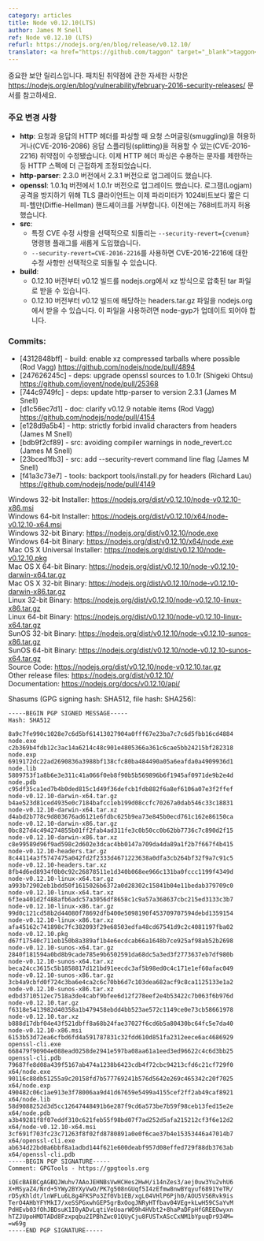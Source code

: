 ```yaml
---
category: articles
title: Node v0.12.10(LTS)
author: James M Snell
ref: Node v0.12.10 (LTS)
refurl: https://nodejs.org/en/blog/release/v0.12.10/
translator: <a href="https://github.com/taggon" target="_blank">taggon</a>
---
```


<!--
This is an important security release. For full details see https://nodejs.org/en/blog/vulnerability/february-2016-security-releases/ for details on patched vulnerabilities.
-->
중요한 보안 릴리스입니다. 패치된 취약점에 관한 자세한 사항은 https://nodejs.org/en/blog/vulnerability/february-2016-security-releases/ 문서를 참고하세요.

<!--
### Notable changes:

* http: fix defects in HTTP header parsing for requests and responses that can allow request smuggling (CVE-2016-2086) or response splitting (CVE-2016-2216). HTTP header parsing now aligns more closely with the HTTP spec including restricting the acceptable characters.
* http-parser: upgrade from 2.3.0 to 2.3.1
* openssl: upgrade from 1.0.1q to 1.0.1r. To mitigate against the Logjam attack, TLS clients now reject Diffie-Hellman handshakes with parameters shorter than 1024-bits, up from the previous limit of 768-bits.
* src:
  - introduce new `--security-revert={cvenum}` command line flag for selective reversion of specific CVE fixes
  - allow the fix for CVE-2016-2216 to be selectively reverted using `--security-revert=CVE-2016-2216`
* build:
  - xz compressed tar files will be made available from nodejs.org for v0.12 builds from v0.12.10 onward
  - A headers.tar.gz file will be made available from nodejs.org for v0.12 builds from v0.12.10 onward, a future change to node-gyp will be required to make use of these
-->

### 주요 변경 사항

* **http**: 요청과 응답의 HTTP 헤더를 파싱할 때 요청 스머글링(smuggling)을 허용하거나(CVE-2016-2086) 응답 스플리팅(splitting)을 허용할 수 있는(CVE-2016-2216) 취약점이 수정됐습니다.
이제 HTTP 헤더 파싱은 수용하는 문자를 제한하는 등 HTTP 스펙에 더 근접하게 조정되었습니다.
* **http-parser**: 2.3.0 버전에서 2.3.1 버전으로 업그레이드 했습니다.
* **openssl**: 1.0.1q 버전에서 1.0.1r 버전으로 업그레이드 했습니다.
로그잼(Logjam) 공격을 방지하기 위해 TLS 클라이언트는 이제 파라미터가 1024비트보다 짧은 디피-헬만(Diffie-Hellman) 핸드셰이크를 거부합니다.
이전에는 768비트까지 허용했습니다.
* **src**:
  - 특정 CVE 수정 사항을 선택적으로 되돌리는 `--security-revert={cvenum}` 명령행 플래그를 새롭게 도입했습니다.
  - `--security-revert=CVE-2016-2216`를 사용하면 CVE-2016-2216에 대한 수정 사항만 선택적으로 되돌릴 수 있습니다.
* **build**:
  - 0.12.10 버전부터 v0.12 빌드를 nodejs.org에서 xz 방식으로 압축된 tar 파일로 받을 수 있습니다.
  - 0.12.10 버전부터 v0.12 빌드에 해당하는 headers.tar.gz 파일을 nodejs.org에서 받을 수 있습니다. 이 파일을 사용하려면 node-gyp가 업데이트 되어야 합니다.

### Commits:

* [4312848bff] - build: enable xz compressed tarballs where possible (Rod Vagg) https://github.com/nodejs/node/pull/4894
* [247626245c] - deps: upgrade openssl sources to 1.0.1r (Shigeki Ohtsu) https://github.com/joyent/node/pull/25368
* [744c9749fc] - deps: update http-parser to version 2.3.1 (James M Snell)
* [d1c56ec7d1] - doc: clarify v0.12.9 notable items (Rod Vagg) https://github.com/nodejs/node/pull/4154
* [e128d9a5b4] - http: strictly forbid invalid characters from headers (James M Snell)
* [bdb9f2cf89] - src: avoiding compiler warnings in node_revert.cc (James M Snell)
* [23bced1fb3] - src: add --security-revert command line flag (James M Snell)
* [f41a3c73e7] - tools: backport tools/install.py for headers (Richard Lau) https://github.com/nodejs/node/pull/4149



Windows 32-bit Installer: https://nodejs.org/dist/v0.12.10/node-v0.12.10-x86.msi<br>
Windows 64-bit Installer: https://nodejs.org/dist/v0.12.10/x64/node-v0.12.10-x64.msi<br>
Windows 32-bit Binary: https://nodejs.org/dist/v0.12.10/node.exe<br>
Windows 64-bit Binary: https://nodejs.org/dist/v0.12.10/x64/node.exe<br>
Mac OS X Universal Installer: https://nodejs.org/dist/v0.12.10/node-v0.12.10.pkg<br>
Mac OS X 64-bit Binary: https://nodejs.org/dist/v0.12.10/node-v0.12.10-darwin-x64.tar.gz<br>
Mac OS X 32-bit Binary: https://nodejs.org/dist/v0.12.10/node-v0.12.10-darwin-x86.tar.gz<br>
Linux 32-bit Binary: https://nodejs.org/dist/v0.12.10/node-v0.12.10-linux-x86.tar.gz<br>
Linux 64-bit Binary: https://nodejs.org/dist/v0.12.10/node-v0.12.10-linux-x64.tar.gz<br>
SunOS 32-bit Binary: https://nodejs.org/dist/v0.12.10/node-v0.12.10-sunos-x86.tar.gz<br>
SunOS 64-bit Binary: https://nodejs.org/dist/v0.12.10/node-v0.12.10-sunos-x64.tar.gz<br>
Source Code: https://nodejs.org/dist/v0.12.10/node-v0.12.10.tar.gz<br>
Other release files: https://nodejs.org/dist/v0.12.10/<br>
Documentation: https://nodejs.org/docs/v0.12.10/api/

Shasums (GPG signing hash: SHA512, file hash: SHA256):

```
-----BEGIN PGP SIGNED MESSAGE-----
Hash: SHA512

8a9c7fe990c1028e7c6d5bf61413027904a0fff67e23ba7c7c6d5fbb16cd4884  node.exe
c2b369b4fdb12c3ac14a6214c48c901e4805366a361c6cae5bb24215bf282318  node.exp
6919172dc22ad2690836a3988bf138cfc80ba484490a05a6eafda0a4909936d1  node.lib
5809753f1a8b6e3e311c41a066f0eb8f90b5b569896b6f1945af0971de9b2e4d  node.pdb
c95df35ca1ed7b4b0ded815c1d49f36defcb1fdb882f6a8ef6106a07e3f2ffef  node-v0.12.10-darwin-x64.tar.gz
b4ae523d81ced4935e0c7184bafcc1eb199d08ccfc70267a0dab546c33c18831  node-v0.12.10-darwin-x64.tar.xz
d4abd2b778c9d803676ad6121e6fdbc625b9ea73e845b0ecd761c162e86150ca  node-v0.12.10-darwin-x86.tar.gz
0bc827d4c494274855b01ff2fab4ad311fe3c0b50cc0b62bb7736c7c890d2f15  node-v0.12.10-darwin-x86.tar.xz
c8e99589d96f9ad598c2d602e3dcac4bb0147a709da4da89a1f2b7f667f4b415  node-v0.12.10-headers.tar.gz
8c44114a3f5747475a042fd2f2333d4671223638a0dfa3cb264bf32f9a7c91c5  node-v0.12.10-headers.tar.xz
8fb4d6ed8934f0b0c92c26878511e1d340b068ee966c131ba0fccc1199f4349d  node-v0.12.10-linux-x64.tar.gz
a993b72902eb1bdd50f1615026b6372a0d28302c15841b04e11bedab379709c0  node-v0.12.10-linux-x64.tar.xz
6f3ea401d2f488afb6adc57a3056df8658c1c9a57a368637cbc215ed3133c3b7  node-v0.12.10-linux-x86.tar.gz
99d0c121cd58b2d44080f78692dfb400e5098190f453709707594debd1359154  node-v0.12.10-linux-x86.tar.xz
afa45162c741898c7fc382093f29e68503edfa48cd67541d9c2c4081197fba02  node-v0.12.10.pkg
d67f17540c711eb150b8a389af1b4e6ecdcab66a1648b7ce925af98ab52b2698  node-v0.12.10-sunos-x64.tar.gz
2840f181594a0bd8b9cade785e9b6502591da68dc5a3ed3f2773637eb7df980b  node-v0.12.10-sunos-x64.tar.xz
beca24cc3615c5b1858817d121bd91eecdc3af5b98ed0c4c171e1ef60afac049  node-v0.12.10-sunos-x86.tar.gz
3cb4a9cbfd0f724c3ba6e4ca2c6c70bb6d7c103dea682acf9c8ca1125133e1a2  node-v0.12.10-sunos-x86.tar.xz
edbd3710512ec7518a3de4cabf9bfee6d12f278eef2e4b53422c7b063f6b976d  node-v0.12.10.tar.gz
f6318e5413982d40358a1b479458ebdd4bb523ae572c1149ce0e73cb58661978  node-v0.12.10.tar.xz
b888d17dbf04e43f521dbff8a68b24fae37027f6cd6b5a80430bc64fc5e7da40  node-v0.12.10-x86.msi
6153b53d72ea6cfbd6fd4a591787831c32fdd610d851fa2312eece6ac4686929  openssl-cli.exe
668479f90904e088ead0258de2941e597ba08aa61a1eed3ed96622c4c6d3bb25  openssl-cli.pdb
79687fe8d08a439f5167ab474a1238b6423cdb4f72cbc94213cfd6c21cf729f0  x64/node.exe
90116c88db51255a9c20158fd7b577769241b576d5642e269c465342c20f7025  x64/node.exp
490482c06c1ae913e3f78006aa9d41d67659e5499a4155cef2ff2ab49caf8921  x64/node.lib
58d9088252d3d5cc12647448491b6e287f9cd6a573be7b59f98ceb13fed15e2e  x64/node.pdb
a3b49281f8f07eddf310c621feb55f98bd07f7ad252d5afa215212cf3f6e12d2  x64/node-v0.12.10-x64.msi
3cf691f703fc23c71263f8f02fd8780891a0e0f6cae37b4e15353446a47014b7  x64/openssl-cli.exe
ab634d22bd0a6bbf8a1adbd144f621e600deabf957d08effed729f88db3763ab  x64/openssl-cli.pdb
-----BEGIN PGP SIGNATURE-----
Comment: GPGTools - https://gpgtools.org

iQEcBAEBCgAGBQJWuhv7AAoJEHNBsVwHCHes2HwH/i14nZes3/aej0uw3Yu2vhU6
X+MSyaZ4/Nrd+5YWy2BYXyVwO/PK7g508nGUqf5I4zEfmw8nwBYqyuf6891YeTR/
rD5yKhldt/lnWFLu6L8g4FKSPo3Zf0Vb1EB/xgL04VHlP6Pjh0/AOU5VS6Rvk9is
TerO4AHbYFYMkI7/xeSSPGxwhGEP5grBxOogJNRyHTfbav04VEg+kLwH59CSaYvM
PdHEvb03fOhJBDsuK1I0yADvLqtiVeUoarWO9h4HVbt2+8haPaDFpHfGREEOwyxn
hTZJUpoHMDTADd8Fzxpqbu2IPBhZwc01QUyCju8FUSTxAScCxNM1bYpuqDr934M=
=w69g
-----END PGP SIGNATURE-----

```
